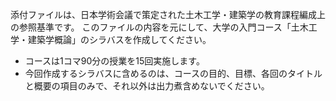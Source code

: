 添付ファイルは、日本学術会議で策定された土木工学・建築学の教育課程編成上の参照基準です。
このファイルの内容を元にして、大学の入門コース「土木工学・建築学概論」のシラバスを作成してください。

- コースは1コマ90分の授業を15回実施します。
- 今回作成するシラバスに含めるのは、コースの目的、目標、各回のタイトルと概要の項目のみで、それ以外は出力煮含めないでください。
